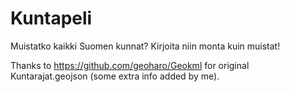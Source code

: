 # Kuntapeli

Muistatko kaikki Suomen kunnat? Kirjoita niin monta kuin muistat!

Thanks to https://github.com/geoharo/Geokml for original Kuntarajat.geojson (some extra info added by me).